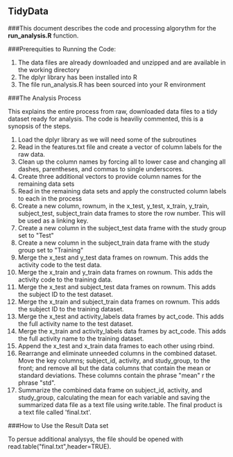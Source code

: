 ## TidyData

###This document describes the code and processing algorythm for the **run_analysis.R** function.

###Prerequities to Running the Code:

1.  The data files are already downloaded and unzipped and are available in the working directory
2.  The dplyr library has been installed into R
3.  The file run_analysis.R has been sourced into your R environment

###The Analysis Process

This explains the entire process from raw, downloaded data files to a tidy dataset ready for 
analysis.  The code is heaviliy commented, this is a synopsis of the steps.

1.  Load the dplyr library as we will need some of the subroutines
2.  Read in the features.txt file and create a vector of column labels for the raw data.
3.  Clean up the column names by forcing all to lower case and changing all dashes, parentheses, and 
commas to single underscores.
4.  Create three additional vectors to provide column names for the remaining data sets
5.  Read in the remaining data sets and apply the constructed column labels to each in the process
6.  Create a new column, rownum, in the x_test, y_test, x_train, y_train, subject_test, subject_train 
data frames to store the row number. This will be used as a linking key.
6.  Create a new column in the subject_test data frame with the study group set to "Test"
7.  Create a new column in the subject_train data frame with the study group set to "Training"
8.  Merge the x_test and y_test data frames on rownum.  This adds the activity code to the test data.
9.  Merge the x_train and y_train data frames on rownum.  This adds the activity code to the training data.
10.  Merge the x_test and subject_test data frames on rownum.  This adds the subject ID to the test dataset.
11.  Merge the x_train and subject_train data frames on rownum.  This adds the subject ID to the training dataset.
12.  Merge the x_test and activity_labels data frames by act_code.  This adds the full activity name to the test dataset.
13.  Merge the x_train and activity_labels data frames by act_code.  This adds the full activity name 
to the training dataset.
14.  Append the x_test and x_train data frames to each other using rbind.
15.  Rearrange and eliminate unneeded columns in the combined dataset.  Move the key columns; subject_id, 
activity, and study_group, to the front; and remove all but the data columns 
that contain the mean or standard deviations.  These columns contain the phrase "mean" r the phrase "std".
16.  Summarize the combined data frame on subject_id, activity, and study_group, calculating the mean for each
variable and saving the summarized data file as a text file using write.table.  The final product is a text file 
called 'final.txt'.  

###How to Use the Result Data set

To persue additional analysys, the file should be opened with read.table("final.txt",header=TRUE).




